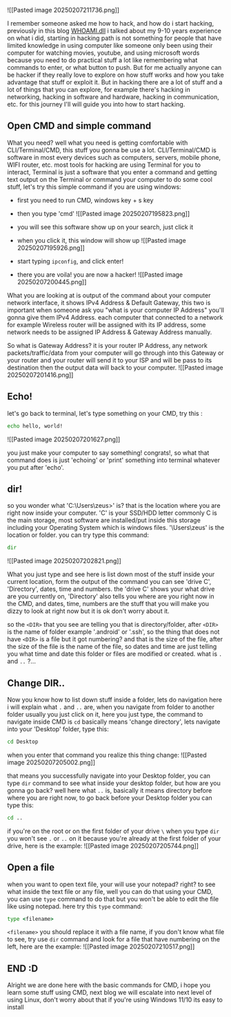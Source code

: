 ![[Pasted image 20250207211736.png]]


I remember someone asked me how to hack, and how do i start hacking, previously in this blog [WHOAMI.dll](https://fiizdev.com/blog/post/WHOAMI.dll) i talked about my 9-10 years experience on what i did, starting in hacking path is not something for people that have limited knowledge in using computer like someone only been using their computer for watching movies, youtube, and using microsoft words because you need to do practical stuff a lot like remembering what commands to enter, or what button to push. But for me actually anyone can be hacker if they really love to explore on how stuff works and how you take advantage that stuff or exploit it. But in hacking there are a lot of stuff and a lot of things that you can explore, for example there's hacking in networking, hacking in software and hardware, hacking in communication, etc. for this journey I'll will guide you into how to start hacking.

## Open CMD and simple command

What you need? well what you need is getting comfortable with CLI/Terminal/CMD, this stuff you gonna be use a lot. CLI/Terminal/CMD is software in most every devices such as computers, servers, mobile phone, WIFI router, etc. most tools for hacking are using Terminal for you to interact, Terminal is just a software that you enter a command and getting text output on the Terminal or command your computer to do some cool stuff, let's try this simple command if you are using windows:

- first you need to run CMD, windows key + s key
- then you type 'cmd'
![[Pasted image 20250207195823.png]]

- you will see this software show up on your search, just click it
- when you click it, this window will show up
![[Pasted image 20250207195926.png]]

- start typing `ipconfig`, and click enter!
- there you are voila! you are now a hacker!
![[Pasted image 20250207200445.png]]

What you are looking at is output of the command about your computer network interface, it shows IPv4 Address & Default Gateway, this two is important when someone ask you "what is your computer IP Address" you'll gonna give them IPv4 Address. each computer that connected to a network for example Wireless router will be assigned with its IP address, some network needs to be assigned IP Address & Gateway Address manually.

So what is Gateway Address? it is your router IP Address, any network packets/traffic/data from your computer will go through into this Gateway or your router and your router will send it to your ISP and will be pass to its destination then the output data will back to your computer.
![[Pasted image 20250207201416.png]]

## Echo!

let's go back to terminal, let's type something on your CMD, try this :
```cmd
echo hello, world!
```

![[Pasted image 20250207201627.png]]

you just make your computer to say something! congrats!, so what that command does is just 'echoing' or 'print' something into terminal whatever you put after 'echo'. 

## dir!

so you wonder what 'C:\\Users\\zeus>' is? that is the location where you are right now inside your computer. 'C' is your SSD/HDD letter commonly C is the main storage, most software are installed/put inside this storage including your Operating System which is windows files. '\\Users\\zeus' is the location or folder. you can try type this command:
```cmd
dir
```

![[Pasted image 20250207202821.png]]

What you just type and see here is list down most of the stuff inside your current location, form the output of the command you can see 'drive C', 'Directory', dates, time and numbers. the 'drive C' shows your what drive are you currently on, 'Directory' also tells you where are you right now in the CMD, and dates, time, numbers are the stuff that you will make you dizzy to look at right now but it is ok don't worry about it.

so the `<DIR>` that you see are telling you that is directory/folder, after `<DIR>` is the name of folder example '.android' or '.ssh', so the thing that does not have `<DIR>` is a file but it got numbering? and that is the size of the file, after the size of the file is the name of the file, so dates and time are just telling you what time and date this folder or files are modified or created. what is `.` and `..` ?...

## Change DIR..

Now you know how to list down stuff inside a folder, lets do navigation here i will explain what `.` and `..` are, when you navigate from folder to another folder usually you just click on it, here you just type, the command to navigate inside CMD is `cd` basically means 'change directory', lets navigate into your 'Desktop' folder, type this:
```cmd
cd Desktop
```

when you enter that command you realize this thing change:
![[Pasted image 20250207205002.png]]

that means you successfully navigate into your Desktop folder, you can type `dir` command to see what inside your desktop folder, but how are you gonna go back? well here what `..` is, basically it means directory before where you are right now, to go back before your Desktop folder you can type this:
```cmd
cd ..
```

if you're on the root or on the first folder of your drive `\` when you type `dir` you won't see `.` or `..` on it because you're already at the first folder of your drive, here is the example:
![[Pasted image 20250207205744.png]]

## Open a file

when you want to open text file, your will use your notepad? right? to see what inside the text file or any file, well you can do that using your CMD, you can use `type` command to do that but you won't be able to edit the file like using notepad. here try this `type` command:
```cmd
type <filename>
```

`<filename>` you should replace it with a file name, if you don't know what file to see, try use `dir` command and look for a file that have numbering on the left, here are the example:
![[Pasted image 20250207210517.png]]

## END :D

Alright we are done here with the basic commands for CMD, i hope you learn some stuff using CMD, next blog we will escalate into next level of using Linux, don't worry about that if you're using Windows 11/10 its easy to install 